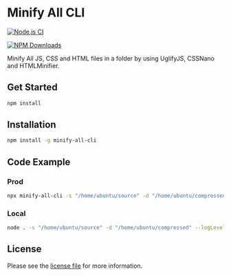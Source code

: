 # Minify All CLI

[![Node.js CI](https://github.com/jadiagaurang/minify-all-cli/actions/workflows/npm-publish.yml/badge.svg)](https://github.com/jadiagaurang/minify-all-cli/actions/workflows/npm-publish.yml)

[![NPM Downloads](https://img.shields.io/npm/dw/minify-all-cli)](https://www.npmjs.com/package/minify-all-cli)

Minify All JS, CSS and HTML files in a folder by using UglifyJS, CSSNano and HTMLMinifier.

## Get Started

```bash
npm install
```

## Installation

```bash
npm install -g minify-all-cli
```

## Code Example

### Prod

```bash
npx minify-all-cli -s "/home/ubuntu/source" -d "/home/ubuntu/compressed" --logLevel=info
```

### Local

```bash
node . -s "/home/ubuntu/source" -d "/home/ubuntu/compressed" --logLevel=info
```

## License

Please see the [license file](https://github.com/jadiagaurang/minify-all-cli/blob/main/LICENSE) for more information.
